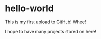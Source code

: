hello-world
===========

This is my first upload to GitHub! Whee!

I hope to have many projects stored on here!
